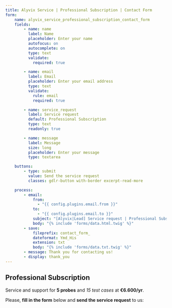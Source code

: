 ```yaml
---
title: Alyvix Service | Professional Subscription | Contact Form
form:
    name: alyvix_service_professional_subscription_contact_form
    fields:
        - name: name
          label: Name
          placeholder: Enter your name
          autofocus: on
          autocomplete: on
          type: text
          validate:
            required: true

        - name: email
          label: Email
          placeholder: Enter your email address
          type: text
          validate:
            rule: email
            required: true

        - name: service_request
          label: Service request
          default: Professional Subscription
          type: text
          readonly: true

        - name: message
          label: Message
          size: long
          placeholder: Enter your message
          type: textarea

    buttons:
        - type: submit
          value: Send the service request
          classes: gdlr-button with-border excerpt-read-more

    process:
        - email:
            from:
              - "{{ config.plugins.email.from }}"
            to:
              - "{{ config.plugins.email.to }}"
            subject: "[Alyvix|Lead] Service request | Professional Subscription"
            body: "{% include 'forms/data.html.twig' %}"
        - save:
            fileprefix: contact_form_
            dateformat: Ymd_His
            extension: txt
            body: "{% include 'forms/data.txt.twig' %}"
        - message: Thank you for contacting us!
        - display: thank_you
---
```


## **Professional** Subscription

Service and support for **5 probes** and *15 test cases* at **€6.600/yr**.

Please, **fill in the form** below and **send the service request** to us:
